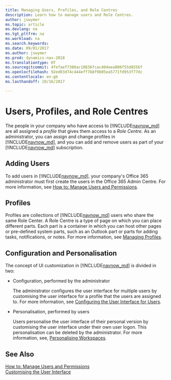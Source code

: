 ```yaml
---
title: Managing Users, Profiles, and Role Centres
description: Learn how to manage users and Role Centres.
author: jswymer
ms.topic: article
ms.devlang: na
ms.tgt_pltfrm: na
ms.workload: na
ms.search.keywords: 
ms.date: 09/01/2017
ms.author: jswymer
ms.prod: dynamics-nav-2018
ms.translationtype: HT
ms.sourcegitcommit: 4fefaef7380ac10836fcac404eea006f55d8556f
ms.openlocfilehash: 92ed03d74c444eff7b8f9b05ea5771fd953f77dc
ms.contentlocale: en-gb
ms.lasthandoff: 10/16/2017

---
```

# <a name="users-profiles-and-role-centers"></a>Users, Profiles, and Role Centres
The people in your company who have access to [!INCLUDE[navnow_md](includes/navnow_md.md)] are all assigned a *profile* that gives them access to a *Role Centre*. As an administrator, you can assign and change profiles in [!INCLUDE[navnow_md](includes/navnow_md.md)], and you can add and remove users as part of your [!INCLUDE[navnow_md](includes/navnow_md.md)] subscription.  

## <a name="adding-users"></a>Adding Users
To add users in [!INCLUDE[navnow_md](includes/navnow_md.md)], your company's Office 365 administrator must first create the users in the Office 365 Admin Centre. For more information, see [How to: Manage Users and Permissions](ui-how-users-permissions.md).  

## <a name="profiles"></a>Profiles
Profiles are collections of [!INCLUDE[navnow_md](includes/navnow_md.md)] users who share the same Role Center. A Role Centre is a type of page on which you can place different parts. Each part is a container in which you can host other pages or pre-defined system parts, such as an Outlook part or parts for adding tasks, notifications, or notes. For more information, see [Managing Profiles](admin-profiles.md).

## <a name="configuration-and-personalization"></a>Configuration and Personalisation
The concept of UI customization in [!INCLUDE[navnow_md](includes/navnow_md.md)] is divided in two:  

-   Configuration, performed by the administrator  

    The administrator configures the user interface for multiple users by customising the user interface for a profile that the users are assigned to. For more information, see [Configuring the User Interface for Users](admin-configure-user-interface.md). 

-   Personalisation, performed by users  

    Users personalise the user interface of their personal version by customising the user interface under their own user logon. This personalisation can be deleted by the administrator. For more information, see, [Personalising Workspaces](ui-personalization-overview.md). 

## <a name="see-also"></a>See Also  
[How to: Manage Users and Permissions](ui-how-users-permissions.md)  
[Customising the User Interface](ui-customizing-overview.md)   
<!-- [Security Overview](../Security%20Overview.md)-->

